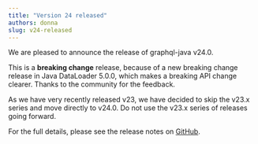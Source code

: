 ```yaml
---
title: "Version 24 released"
authors: donna
slug: v24-released
---
```


We are pleased to announce the release of graphql-java v24.0.

This is a **breaking change** release, because of a new breaking change release in Java DataLoader 5.0.0, which makes a breaking API change clearer. Thanks to the community for the feedback.

As we have very recently released v23, we have decided to skip the v23.x series and move directly to v24.0. Do not use the v23.x series of releases going forward.

For the full details, please see the release notes on [GitHub](https://github.com/graphql-java/graphql-java/releases/tag/v24.0).
